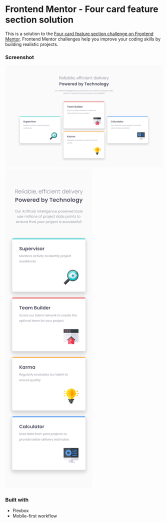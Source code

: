 # Frontend Mentor - Four card feature section solution

This is a solution to the [Four card feature section challenge on Frontend Mentor](https://www.frontendmentor.io/challenges/four-card-feature-section-weK1eFYK). Frontend Mentor challenges help you improve your coding skills by building realistic projects.

### Screenshot

![desktop](./my-design/Screenshot-desktop.png)
![mobile](./my-design/Screenshot-mobile.png)

### Built with

- Flexbox
- Mobile-first workflow